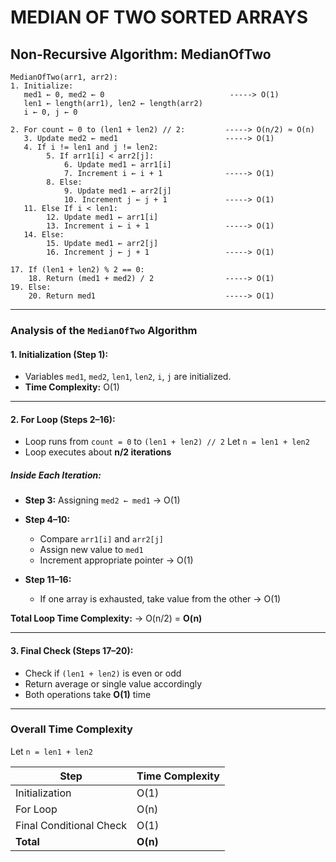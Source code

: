 # MEDIAN OF TWO SORTED ARRAYS

## Non-Recursive Algorithm: MedianOfTwo

```
MedianOfTwo(arr1, arr2):
1. Initialize:
   med1 ← 0, med2 ← 0                            -----> O(1)
   len1 ← length(arr1), len2 ← length(arr2)
   i ← 0, j ← 0

2. For count ← 0 to (len1 + len2) // 2:         -----> O(n/2) ≈ O(n)
   3. Update med2 ← med1                        -----> O(1)
   4. If i != len1 and j != len2:
        5. If arr1[i] < arr2[j]:
            6. Update med1 ← arr1[i]
            7. Increment i ← i + 1              -----> O(1)
        8. Else:
            9. Update med1 ← arr2[j]
            10. Increment j ← j + 1             -----> O(1)
   11. Else If i < len1:
        12. Update med1 ← arr1[i]
        13. Increment i ← i + 1                 -----> O(1)
   14. Else:
        15. Update med1 ← arr2[j]
        16. Increment j ← j + 1                 -----> O(1)

17. If (len1 + len2) % 2 == 0:
    18. Return (med1 + med2) / 2                -----> O(1)
19. Else:
    20. Return med1                             -----> O(1)
```

---

### **Analysis of the `MedianOfTwo` Algorithm**

#### **1. Initialization (Step 1):**

* Variables `med1`, `med2`, `len1`, `len2`, `i`, `j` are initialized.
* **Time Complexity:** O(1)

---

#### **2. For Loop (Steps 2–16):**

* Loop runs from `count = 0` to `(len1 + len2) // 2`
  Let `n = len1 + len2`
* Loop executes about **n/2 iterations**

##### Inside Each Iteration:

* **Step 3:** Assigning `med2 ← med1` → O(1)
* **Step 4–10:**

  * Compare `arr1[i]` and `arr2[j]`
  * Assign new value to `med1`
  * Increment appropriate pointer → O(1)
* **Step 11–16:**

  * If one array is exhausted, take value from the other → O(1)

**Total Loop Time Complexity:**
→ O(n/2) = **O(n)**

---

#### **3. Final Check (Steps 17–20):**

* Check if `(len1 + len2)` is even or odd
* Return average or single value accordingly
* Both operations take **O(1)** time

---

### **Overall Time Complexity**

Let `n = len1 + len2`

| Step                    | Time Complexity |
| ----------------------- | --------------- |
| Initialization          | O(1)            |
| For Loop                | O(n)            |
| Final Conditional Check | O(1)            |
| **Total**               | **O(n)**        |